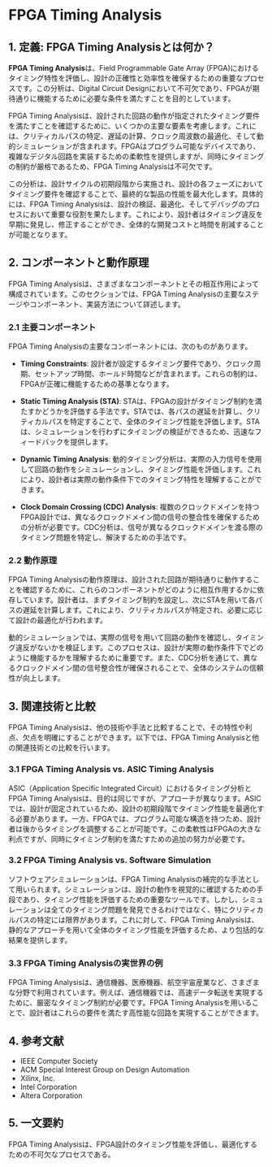 # FPGA Timing Analysis

## 1. 定義: **FPGA Timing Analysis**とは何か？
**FPGA Timing Analysis**は、Field Programmable Gate Array (FPGA)におけるタイミング特性を評価し、設計の正確性と効率性を確保するための重要なプロセスです。この分析は、Digital Circuit Designにおいて不可欠であり、FPGAが期待通りに機能するために必要な条件を満たすことを目的としています。

FPGA Timing Analysisは、設計された回路の動作が指定されたタイミング要件を満たすことを確認するために、いくつかの主要な要素を考慮します。これには、クリティカルパスの特定、遅延の計算、クロック周波数の最適化、そして動的シミュレーションが含まれます。FPGAはプログラム可能なデバイスであり、複雑なデジタル回路を実装するための柔軟性を提供しますが、同時にタイミングの制約が厳格であるため、FPGA Timing Analysisは不可欠です。

この分析は、設計サイクルの初期段階から実施され、設計の各フェーズにおいてタイミング要件を確認することで、最終的な製品の性能を最大化します。具体的には、FPGA Timing Analysisは、設計の検証、最適化、そしてデバッグのプロセスにおいて重要な役割を果たします。これにより、設計者はタイミング違反を早期に発見し、修正することができ、全体的な開発コストと時間を削減することが可能となります。

## 2. コンポーネントと動作原理
FPGA Timing Analysisは、さまざまなコンポーネントとその相互作用によって構成されています。このセクションでは、FPGA Timing Analysisの主要なステージやコンポーネント、実装方法について詳述します。

### 2.1 主要コンポーネント
FPGA Timing Analysisの主要なコンポーネントには、次のものがあります。

- **Timing Constraints**: 設計者が設定するタイミング要件であり、クロック周期、セットアップ時間、ホールド時間などが含まれます。これらの制約は、FPGAが正確に機能するための基準となります。

- **Static Timing Analysis (STA)**: STAは、FPGAの設計がタイミング制約を満たすかどうかを評価する手法です。STAでは、各パスの遅延を計算し、クリティカルパスを特定することで、全体のタイミング性能を評価します。STAは、シミュレーションを行わずにタイミングの検証ができるため、迅速なフィードバックを提供します。

- **Dynamic Timing Analysis**: 動的タイミング分析は、実際の入力信号を使用して回路の動作をシミュレーションし、タイミング性能を評価します。これにより、設計者は実際の動作条件下でのタイミング特性を理解することができます。

- **Clock Domain Crossing (CDC) Analysis**: 複数のクロックドメインを持つFPGA設計では、異なるクロックドメイン間の信号の整合性を確保するための分析が必要です。CDC分析は、信号が異なるクロックドメインを渡る際のタイミング問題を特定し、解決するための手法です。

### 2.2 動作原理
FPGA Timing Analysisの動作原理は、設計された回路が期待通りに動作することを確認するために、これらのコンポーネントがどのように相互作用するかに依存しています。設計者は、まずタイミング制約を設定し、次にSTAを用いて各パスの遅延を計算します。これにより、クリティカルパスが特定され、必要に応じて設計の最適化が行われます。

動的シミュレーションでは、実際の信号を用いて回路の動作を確認し、タイミング違反がないかを検証します。このプロセスは、設計が実際の動作条件下でどのように機能するかを理解するために重要です。また、CDC分析を通じて、異なるクロックドメイン間の信号整合性が確保されることで、全体のシステムの信頼性が向上します。

## 3. 関連技術と比較
FPGA Timing Analysisは、他の技術や手法と比較することで、その特性や利点、欠点を明確にすることができます。以下では、FPGA Timing Analysisと他の関連技術との比較を行います。

### 3.1 FPGA Timing Analysis vs. ASIC Timing Analysis
ASIC（Application Specific Integrated Circuit）におけるタイミング分析とFPGA Timing Analysisは、目的は同じですが、アプローチが異なります。ASICでは、設計が固定されているため、設計の初期段階でタイミング性能を最適化する必要があります。一方、FPGAでは、プログラム可能な構造を持つため、設計者は後からタイミングを調整することが可能です。この柔軟性はFPGAの大きな利点ですが、同時にタイミング制約を満たすための追加の努力が必要です。

### 3.2 FPGA Timing Analysis vs. Software Simulation
ソフトウェアシミュレーションは、FPGA Timing Analysisの補完的な手法として用いられます。シミュレーションは、設計の動作を視覚的に確認するための手段であり、タイミング性能を評価するための重要なツールです。しかし、シミュレーションは全てのタイミング問題を発見できるわけではなく、特にクリティカルパスの特定には限界があります。これに対して、FPGA Timing Analysisは、静的なアプローチを用いて全体のタイミング性能を評価するため、より包括的な結果を提供します。

### 3.3 FPGA Timing Analysisの実世界の例
FPGA Timing Analysisは、通信機器、医療機器、航空宇宙産業など、さまざまな分野で利用されています。例えば、通信機器では、高速データ転送を実現するために、厳密なタイミング制約が必要です。FPGA Timing Analysisを用いることで、設計者はこれらの要件を満たす高性能な回路を実現することができます。

## 4. 参考文献
- IEEE Computer Society
- ACM Special Interest Group on Design Automation
- Xilinx, Inc.
- Intel Corporation
- Altera Corporation

## 5. 一文要約
FPGA Timing Analysisは、FPGA設計のタイミング性能を評価し、最適化するための不可欠なプロセスである。